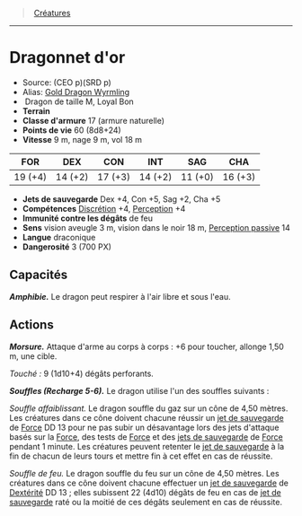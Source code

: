 ﻿> [Créatures](hd_monsters.md)

---

# Dragonnet d'or

- Source: (CEO p)(SRD p)
- Alias: [Gold Dragon Wyrmling](srd_monsters_gold_dragon_wyrmling.md)
-  Dragon de taille M, Loyal Bon
- **Terrain** 
- **Classe d'armure** 17 (armure naturelle)
- **Points de vie** 60 (8d8+24)
- **Vitesse** 9 m, nage 9 m, vol 18 m

|FOR|DEX|CON|INT|SAG|CHA|
|---|---|---|---|---|---|
|19 (+4)|14 (+2)|17 (+3)|14 (+2)|11 (+0)|16 (+3)|

- **Jets de sauvegarde** Dex +4, Con +5, Sag +2, Cha +5
- **Compétences** [Discrétion](hd_abilities_dexterity_discretion.md) +4, [Perception](hd_abilities_wisdom_perception.md) +4
- **Immunité contre les dégâts** de feu
- **Sens** vision aveugle 3 m, vision dans le noir 18 m, [Perception passive](hd_abilities_dexterity_perception_passive.md) 14
- **Langue** draconique
- **Dangerosité** 3 (700 PX)

## Capacités

**_Amphibie._** Le dragon peut respirer à l'air libre et sous l'eau.

## Actions

**_Morsure._** Attaque d'arme au corps à corps : +6 pour toucher, allonge 1,50 m, une cible.

_Touché :_ 9 (1d10+4) dégâts perforants.

**_Souffles (Recharge 5-6)._** Le dragon utilise l'un des souffles suivants :

_Souffle affaiblissant._ Le dragon souffle du gaz sur un cône de 4,50 mètres. Les créatures dans ce cône doivent chacune réussir un [jet de sauvegarde](hd_abilities_jets_de_sauvegarde.md) de [Force](hd_abilities_strength.md) DD 13 pour ne pas subir un désavantage lors des jets d'attaque basés sur la [Force](hd_abilities_strength.md), des tests de [Force](hd_abilities_strength.md) et des [jets de sauvegarde](hd_abilities_jets_de_sauvegarde.md) de [Force](hd_abilities_strength.md) pendant 1 minute. Les créatures peuvent retenter le [jet de sauvegarde](hd_abilities_jets_de_sauvegarde.md) à la fin de chacun de leurs tours et mettre fin à cet effet en cas de réussite.

_Souffle de feu._ Le dragon souffle du feu sur un cône de 4,50 mètres. Les créatures dans ce cône doivent chacune effectuer un [jet de sauvegarde](hd_abilities_jets_de_sauvegarde.md) de [Dextérité](hd_abilities_dexterity.md) DD 13 ; elles subissent 22 (4d10) dégâts de feu en cas de [jet de sauvegarde](hd_abilities_jets_de_sauvegarde.md) raté ou la moitié de ces dégâts seulement en cas de réussite.

